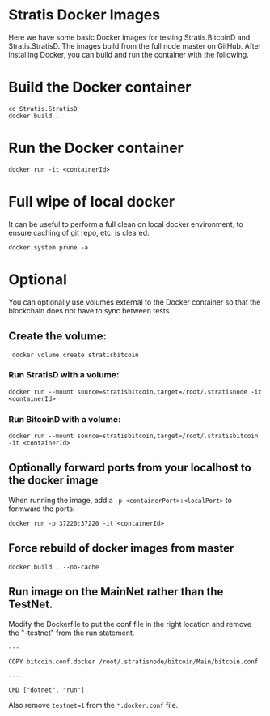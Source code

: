 # Stratis Docker Images

Here we have some basic Docker images for testing Stratis.BitcoinD and Stratis.StratisD. The images build from the full node master on GitHub. After installing Docker, you can build and run the container with the following. 

# Build the Docker container 

```
cd Stratis.StratisD
docker build . 
```

# Run the Docker container
```
docker run -it <containerId>
```

# Full wipe of local docker

It can be useful to perform a full clean on local docker environment, to ensure caching of git repo, etc. is cleared:

```
docker system prune -a
```

# Optional

You can optionally use volumes external to the Docker container so that the blockchain does not have to sync between tests. 

## Create the volume:

```
 docker volume create stratisbitcoin
```

### Run StratisD with a volume:
```
docker run --mount source=stratisbitcoin,target=/root/.stratisnode -it <containerId>
```

### Run BitcoinD with a volume:
```
docker run --mount source=stratisbitcoin,target=/root/.stratisbitcoin -it <containerId>
```

## Optionally forward ports from your localhost to the docker image

When running the image, add a `-p <containerPort>:<localPort>` to formward the ports:

```
docker run -p 37220:37220 -it <containerId>
```

## Force rebuild of docker images from master
```
docker build . --no-cache 
```

## Run image on the MainNet rather than the TestNet. 

Modify the Dockerfile to put the conf file in the right location and remove the "-testnet" from the run statement. 

``` 
---

COPY bitcoin.conf.docker /root/.stratisnode/bitcoin/Main/bitcoin.conf

--- 

CMD ["dotnet", "run"]

``` 

Also remove `testnet=1` from the `*.docker.conf` file.

